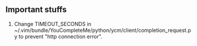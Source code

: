## Important stuffs
1. Change TIMEOUT_SECONDS in ~/.vim/bundle/YouCompleteMe/python/ycm/client/completion_request.py to prevent "http connection error".
